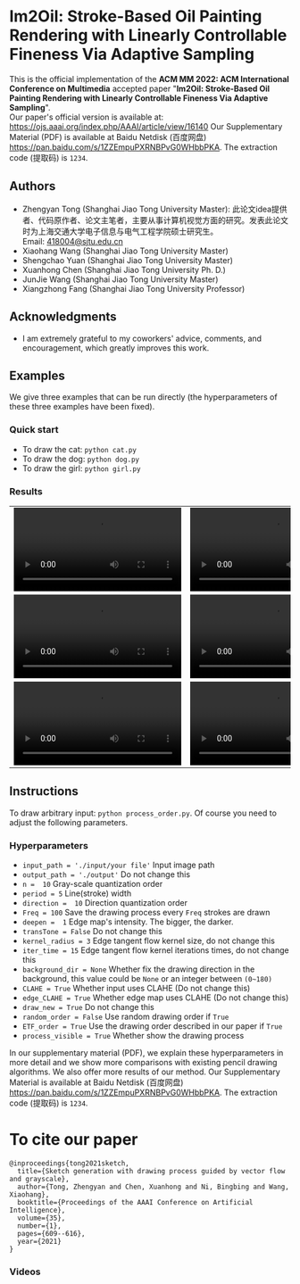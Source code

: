 # Im2Oil: Stroke-Based Oil Painting Rendering with Linearly Controllable Fineness Via Adaptive Sampling
This is the official implementation of the **ACM MM 2022: ACM International Conference on Multimedia** accepted paper "**Im2Oil: Stroke-Based Oil Painting Rendering with Linearly Controllable Fineness Via Adaptive Sampling**".   
Our paper's official version is available at: https://ojs.aaai.org/index.php/AAAI/article/view/16140 
Our Supplementary Material (PDF) is available at Baidu Netdisk (百度网盘) https://pan.baidu.com/s/1ZZEmpuPXRNBPvG0WHbbPKA. The extraction code (提取码) is `1234`.  
## Authors
- Zhengyan Tong (Shanghai Jiao Tong University Master): 此论文idea提供者、代码原作者、论文主笔者，主要从事计算机视觉方面的研究。发表此论文时为上海交通大学电子信息与电气工程学院硕士研究生。  
Email: 418004@sjtu.edu.cn
- Xiaohang Wang (Shanghai Jiao Tong University Master)
- Shengchao Yuan (Shanghai Jiao Tong University Master)
- Xuanhong Chen (Shanghai Jiao Tong University Ph. D.)  
- JunJie Wang (Shanghai Jiao Tong University Master)
- Xiangzhong Fang (Shanghai Jiao Tong University Professor)
## Acknowledgments
- I am extremely grateful to my coworkers' advice, comments, and encouragement, which greatly improves this work. 
## Examples
We give three examples that can be run directly (the hyperparameters of these three examples have been fixed).  
### Quick start
- To draw the cat: `python cat.py`
- To draw the dog: `python dog.py`
- To draw the girl: `python girl.py`
### Results
| | | |
| --- | --- | --- |
| <video src="https://github.com/TZYSJTU/Im2Oil/blob/main/videos/A2.mp4" controls="controls"></video> | <video src="https://github.com/TZYSJTU/Im2Oil/blob/main/videos/A9.mp4" controls="controls"></video> | <video src="https://github.com/TZYSJTU/Im2Oil/blob/main/videos/B8.mp4" controls="controls"></video> |
| <video src="https://github.com/TZYSJTU/Im2Oil/blob/main/videos/L8.mp4" controls="controls"></video> | <video src="https://github.com/TZYSJTU/Im2Oil/blob/main/videos/P1.mp4" controls="controls"></video> | <video src="https://github.com/TZYSJTU/Im2Oil/blob/main/videos/P4.mp4" controls="controls"></video> |
| <video src="https://github.com/TZYSJTU/Im2Oil/blob/main/videos/S1.mp4" controls="controls"></video> | <video src="https://github.com/TZYSJTU/Im2Oil/blob/main/videos/S6.mp4" controls="controls"></video> | <video src="https://github.com/TZYSJTU/Im2Oil/blob/main/videos/S9.mp4" controls="controls"></video> |


## Instructions
To draw arbitrary input: `python process_order.py`. Of course you need to adjust the following parameters.
### Hyperparameters
- `input_path = './input/your file'` Input image path
- `output_path = './output'` Do not change this
- `n =  10` Gray-scale quantization order
- `period = 5` Line(stroke) width
- `direction =  10` Direction quantization order
- `Freq = 100` Save the drawing process every `Freq` strokes are drawn
- `deepen =  1` Edge map's intensity. The bigger, the darker.
- `transTone = False` Do not change this
- `kernel_radius = 3` Edge tangent flow kernel size, do not change this
- `iter_time = 15` Edge tangent flow kernel iterations times, do not change this
- `background_dir = None`  Whether fix the drawing direction in the background, this value could be `None` or an integer between `(0~180)`
- `CLAHE = True` Whether input uses CLAHE (Do not change this)
- `edge_CLAHE = True` Whether edge map uses CLAHE (Do not change this)
- `draw_new = True` Do not change this
- `random_order = False` Use random drawing order if `True`
- `ETF_order = True` Use the drawing order described in our paper if `True`
- `process_visible = True` Whether show the drawing process 

In our supplementary material (PDF), we explain these hyperparameters in more detail and we show more comparisons with existing pencil drawing algorithms. We also offer more
results of our method. Our Supplementary Material is available at Baidu Netdisk (百度网盘) https://pan.baidu.com/s/1ZZEmpuPXRNBPvG0WHbbPKA. The extraction code (提取码) is `1234`.

# To cite our paper
```
@inproceedings{tong2021sketch,
  title={Sketch generation with drawing process guided by vector flow and grayscale},
  author={Tong, Zhengyan and Chen, Xuanhong and Ni, Bingbing and Wang, Xiaohang},
  booktitle={Proceedings of the AAAI Conference on Artificial Intelligence},
  volume={35},
  number={1},
  pages={609--616},
  year={2021}
}
```

### Videos

